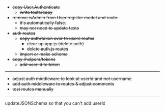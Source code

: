 

- ~~copy User.Authenticate~~
    - ~~write tests/copy~~
- ~~remove isAdmin from User.register model and route.~~
    - ~~it's automatically false.~~
    - ~~may not need to update tests~~
- ~~auth routes~~
    - ~~copy auth/token over to users routes~~
        - ~~clear up app.js (delete auth)~~
        - ~~delete auth.js routes~~
    - ~~import or make schema~~
- ~~copy /helpers/tokens~~
    - ~~add user.id to token~~

---
- ~~adjust auth middleware to look at userId and not username~~
- ~~add auth middleware to routes & adjust comments~~
- ~~test routes manually~~

---

updateJSONSchema so that you can't add userId